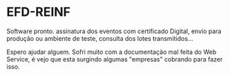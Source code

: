 # EFD-REINF
Software pronto. assinatura dos eventos com certificado Digital, envio para produção ou ambiente de teste, consulta dos lotes transmitidos...



Espero ajudar alguem. Sofri muito com a documentação mal feita do Web Service, é vejo que esta surgindo algumas "empresas" cobrando para fazer isso.
